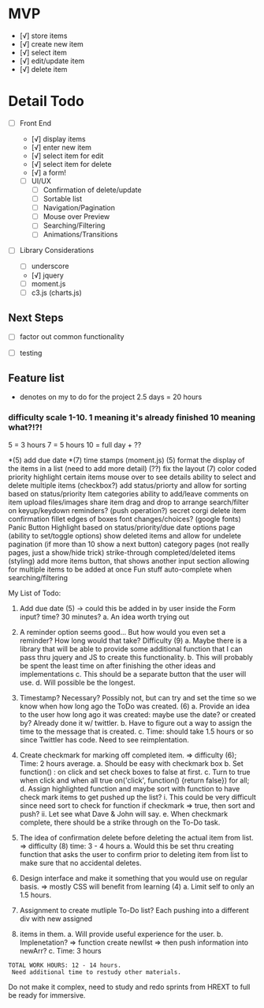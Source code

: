 # MVP
- [√] store items
 - [√] create new item
 - [√] select item
 - [√] edit/update item
 - [√] delete item


 # Detail Todo
 - [ ] Front End
   - [√] display items
   - [√] enter new item
   - [√] select item for edit
   - [√] select item for delete
   - [√] a form!

   - [ ] UI/UX
     - [ ] Confirmation of delete/update
     - [ ] Sortable list
     - [ ] Navigation/Pagination
     - [ ] Mouse over Preview
     - [ ] Searching/Filtering
     - [ ] Animations/Transitions

  - [ ] Library Considerations
    - [ ] underscore
    - [√] jquery
    - [ ] moment.js
    - [ ] c3.js (charts.js)

 ## Next Steps

  - [ ] factor out common functionality
  - [ ] testing


  ## Feature list
  * denotes on my to do for the project
  2.5 days = 20 hours

  ### difficulty scale 1-10. 1 meaning it's already finished 10 meaning what?!?!

  5 = 3 hours
  7 = 5 hours
  10 = full day + ??


  *(5) add due date
  *(7) time stamps (moment.js)
  (5) format the display of the items in a list (need to add more detail)
  (??) fix the layout
  (7) color coded priority
  highlight certain items
  mouse over to see details
  ability to select and delete multiple items (checkbox?)
  add status/priorty and allow for sorting based on status/priority
  Item categories
  ability to add/leave comments on item
  upload files/images
  share item
  drag and drop to arrange
  search/filter on keyup/keydown
  reminders? (push operation?)
  secret corgi
  delete item confirmation
  fillet edges of boxes
  font changes/choices? (google fonts)
  Panic Button
  Highlight based on status/priority/due date
  options page (ability to set/toggle options)
  show deleted items and allow for undelete
  pagination (if more than 10 show a next button)
  category pages (not really pages, just a show/hide trick)
  strike-through completed/deleted items (styling)
  add more items button, that shows another input section allowing for multiple items to be added at once
  Fun stuff
  auto-complete when searching/filtering


  My List of Todo:

  1. Add due date (5) -> could this be added in by user inside the Form input? time? 30 minutes? 
    a. An idea worth trying out
  7. A reminder option seems good... But how would you even set a reminder? How long would that take? Difficulty (9)
    a. Maybe there is a library that will be able to provide some additional function that I can pass thru jquery and JS to create this functionality. 
    b. This will probably be spent the least time on after finishing the other ideas and implementations 
    c. This should be a separate button that the user will use. 
    d. Will possible  be the longest. 

  2. Timestamp? Necessary? Possibly not, but can try and set the time so we know when how long ago the ToDo was created. (6)
    a. Provide an idea to the user how long ago it was created: maybe use the date? or created by? Already done it w/ twittler.
    b. Have to figure out a way to assign the time to the message that is created.
    c. Time: should take 1.5 hours or so since Twittler has code. Need to see reimplentation.

  3. Create checkmark for marking off completed item. => difficulty (6); Time: 2 hours average.
    a. Should be easy with checkmark box
    b. Set function() : on click and set check boxes to false at first. 
    c. Turn to true when click and when all true on('click', function() {return false}) for all; 
    d. Assign highlighted function and maybe sort with function to have check mark items to get pushed up the list? 
      i. This could be very difficult since need sort to check for function if checkmark => true, then sort and push? 
      ii. Let see what Dave & John will say. 
    e. When checkmark complete, there should be a strike through on the To-Do task. 

  4. The idea of confirmation delete before deleting the actual item from list. => difficulty (8) time: 3 - 4 hours
    a. Would this be set thru creating function that asks the user to confirm prior to deleting item from list to make sure that no accidental deletes.

  5. Design interface and make it something that you would use on regular basis. => mostly CSS will benefit from learning (4)
    a. Limit self to only an 1.5 hours. 

  6. Assignment to create mutliple To-Do list? Each pushing into a different div with new assigned <li> items in them. 
    a. Will provide useful experience for the user. 
    b. Implenetation? => function create newlIst => then push information into newArr? 
    c. Time: 3 hours

    TOTAL WORK HOURS: 12 - 14 hours. 
     Need additional time to restudy other materials.

  Do not make it complex, need to study and redo sprints from HREXT to full be ready for immersive. 









